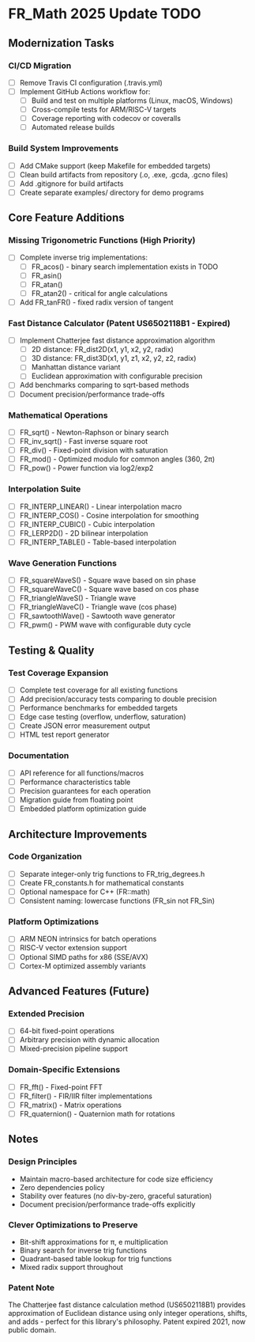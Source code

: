 # FR_Math 2025 Update TODO

## Modernization Tasks

### CI/CD Migration
- [ ] Remove Travis CI configuration (.travis.yml)
- [ ] Implement GitHub Actions workflow for:
  - [ ] Build and test on multiple platforms (Linux, macOS, Windows)
  - [ ] Cross-compile tests for ARM/RISC-V targets
  - [ ] Coverage reporting with codecov or coveralls
  - [ ] Automated release builds

### Build System Improvements
- [ ] Add CMake support (keep Makefile for embedded targets)
- [ ] Clean build artifacts from repository (.o, .exe, .gcda, .gcno files)
- [ ] Add .gitignore for build artifacts
- [ ] Create separate examples/ directory for demo programs

## Core Feature Additions

### Missing Trigonometric Functions (High Priority)
- [ ] Complete inverse trig implementations:
  - [ ] FR_acos() - binary search implementation exists in TODO
  - [ ] FR_asin() 
  - [ ] FR_atan()
  - [ ] FR_atan2() - critical for angle calculations
- [ ] Add FR_tanFR() - fixed radix version of tangent

### Fast Distance Calculator (Patent US6502118B1 - Expired)
- [ ] Implement Chatterjee fast distance approximation algorithm
  - [ ] 2D distance: FR_dist2D(x1, y1, x2, y2, radix)
  - [ ] 3D distance: FR_dist3D(x1, y1, z1, x2, y2, z2, radix)
  - [ ] Manhattan distance variant
  - [ ] Euclidean approximation with configurable precision
- [ ] Add benchmarks comparing to sqrt-based methods
- [ ] Document precision/performance trade-offs

### Mathematical Operations
- [ ] FR_sqrt() - Newton-Raphson or binary search
- [ ] FR_inv_sqrt() - Fast inverse square root
- [ ] FR_div() - Fixed-point division with saturation
- [ ] FR_mod() - Optimized modulo for common angles (360, 2π)
- [ ] FR_pow() - Power function via log2/exp2

### Interpolation Suite
- [ ] FR_INTERP_LINEAR() - Linear interpolation macro
- [ ] FR_INTERP_COS() - Cosine interpolation for smoothing
- [ ] FR_INTERP_CUBIC() - Cubic interpolation
- [ ] FR_LERP2D() - 2D bilinear interpolation
- [ ] FR_INTERP_TABLE() - Table-based interpolation

### Wave Generation Functions
- [ ] FR_squareWaveS() - Square wave based on sin phase
- [ ] FR_squareWaveC() - Square wave based on cos phase
- [ ] FR_triangleWaveS() - Triangle wave
- [ ] FR_triangleWaveC() - Triangle wave (cos phase)
- [ ] FR_sawtoothWave() - Sawtooth wave generator
- [ ] FR_pwm() - PWM wave with configurable duty cycle

## Testing & Quality

### Test Coverage Expansion
- [ ] Complete test coverage for all existing functions
- [ ] Add precision/accuracy tests comparing to double precision
- [ ] Performance benchmarks for embedded targets
- [ ] Edge case testing (overflow, underflow, saturation)
- [ ] Create JSON error measurement output
- [ ] HTML test report generator

### Documentation
- [ ] API reference for all functions/macros
- [ ] Performance characteristics table
- [ ] Precision guarantees for each operation
- [ ] Migration guide from floating point
- [ ] Embedded platform optimization guide

## Architecture Improvements

### Code Organization
- [ ] Separate integer-only trig functions to FR_trig_degrees.h
- [ ] Create FR_constants.h for mathematical constants
- [ ] Optional namespace for C++ (FR::math)
- [ ] Consistent naming: lowercase functions (FR_sin not FR_Sin)

### Platform Optimizations
- [ ] ARM NEON intrinsics for batch operations
- [ ] RISC-V vector extension support
- [ ] Optional SIMD paths for x86 (SSE/AVX)
- [ ] Cortex-M optimized assembly variants

## Advanced Features (Future)

### Extended Precision
- [ ] 64-bit fixed-point operations
- [ ] Arbitrary precision with dynamic allocation
- [ ] Mixed-precision pipeline support

### Domain-Specific Extensions
- [ ] FR_fft() - Fixed-point FFT
- [ ] FR_filter() - FIR/IIR filter implementations
- [ ] FR_matrix() - Matrix operations
- [ ] FR_quaternion() - Quaternion math for rotations

## Notes

### Design Principles
- Maintain macro-based architecture for code size efficiency
- Zero dependencies policy
- Stability over features (no div-by-zero, graceful saturation)
- Document precision/performance trade-offs explicitly

### Clever Optimizations to Preserve
- Bit-shift approximations for π, e multiplication
- Binary search for inverse trig functions
- Quadrant-based table lookup for trig functions
- Mixed radix support throughout

### Patent Note
The Chatterjee fast distance calculation method (US6502118B1) provides approximation of Euclidean distance using only integer operations, shifts, and adds - perfect for this library's philosophy. Patent expired 2021, now public domain.
